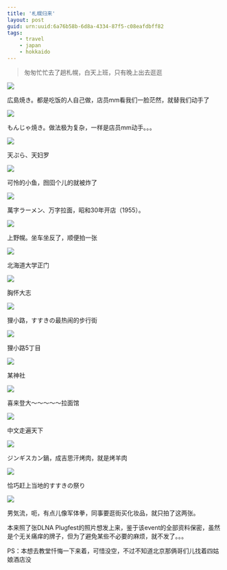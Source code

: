 ```yaml
---
title: '札幌归来'
layout: post
guid: urn:uuid:6a76b58b-6d8a-4334-87f5-c08eafdbff82
tags:
    - travel
    - japan
    - hokkaido
---
```


> 匆匆忙忙去了趟札幌，白天上班，只有晚上出去逛逛                                                                                                                                                       

<span class="image-600">![](/media/files/2009/08/09/hiroshimayaki.jpg)</span>

広島焼き。都是吃饭的人自己做，店员mm看我们一脸茫然，就替我们动手了

<span class="image-600">![](/media/files/2009/08/09/monjyayaki.jpg)</span>

もんじゃ焼き。做法极为复杂，一样是店员mm动手。。。

<span class="image-600">![](/media/files/2009/08/09/tenpura.jpg)</span>

天ぷら、天妇罗

<span class="image-600">![](/media/files/2009/08/09/kawaisounasakana.jpg)</span>

可怜的小鱼，囫囵个儿的就被炸了

<span class="image-600">![](/media/files/2009/08/09/manjiramen.jpg)</span>

萬字ラーメン、万字拉面，昭和30年开店（1955）。

<span class="image-600">![](/media/files/2009/08/09/kaminopporo.jpg)</span>

上野幌。坐车坐反了，顺便拍一张

<span class="image-600">![](/media/files/2009/08/09/hokkaido-daigaku.jpg)</span>

北海道大学正门

<span class="image-600">![](/media/files/2009/08/09/dashiwodaite.jpg)</span>

胸怀大志

<span class="image-600">![](/media/files/2009/08/09/tanekikouji.jpg)</span>

狸小路，すすきの最热闹的步行街

<span class="image-600">![](/media/files/2009/08/09/tanekikouji-1.jpg)</span>

狸小路5丁目

<span class="image-600">![](/media/files/2009/08/09/jinjya.jpg)</span>

某神社

<span class="image-600">![](/media/files/2009/08/09/xilaideng.jpg)</span>

喜来登大～～～～～拉面馆

<span class="image-600">![](/media/files/2009/08/09/chinese.jpg)</span>

中文走遍天下

<span class="image-600">![](/media/files/2009/08/09/jingisukan.jpg)</span>

ジンギスカン鍋，成吉思汗烤肉，就是烤羊肉

<span class="image-600">![](/media/files/2009/08/09/susukinomatsuri.jpg)</span>

恰巧赶上当地的すすきの祭り

<span class="image-600">![](/media/files/2009/08/09/dankiryu.jpg)</span>

男気流，呃，有点儿像军体拳，同事要逛街买化妆品，就只拍了这两张。

本来照了张DLNA Plugfest的照片想发上来，鉴于该event的全部资料保密，虽然是个无关痛痒的牌子，但为了避免某些不必要的麻烦，就不发了。。。

PS：本想去教堂忏悔一下来着，可惜没空，不过不知道北京那俩哥们儿找着四姑娘酒店没

